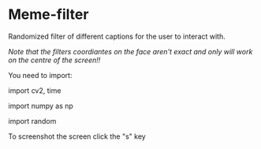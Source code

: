 # Meme-filter
Randomized filter of different captions for the user to interact with. 

*Note that the filters coordiantes on the face aren't exact and only will work on the centre of the screen!!*

You need to import:

import cv2, time

import numpy as np

import random

To screenshot the screen click the "s" key
